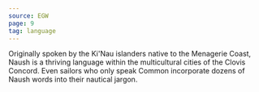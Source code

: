 ```yaml
---
source: EGW
page: 9
tag: language
---
```


Originally spoken by the Ki'Nau islanders native to the Menagerie Coast, Naush is a thriving language within the multicultural cities of the Clovis Concord. Even sailors who only speak Common incorporate dozens of Naush words into their nautical jargon.

